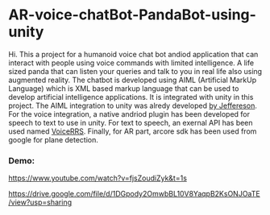 # AR-voice-chatBot-PandaBot-using-unity

Hi. This a project for a humanoid voice chat bot andiod application that can interact with people using voice commands with limited intelligence. A life sized panda that can listen your queries and talk to you in real life also using augmented reality. The chatbot is developed using AIML (Artificial MarkUp Language) which is XML based markup language that can be used to develop artificial intelligence applications. It is integrated with unity in this project. The AIML integration to unity was alredy developed [by Jeffereson](https://github.com/JeffersonReisPro/aimlbot-for-unity3d). For the voice integration, a native andriod plugin has been developed for speech to text to use in unity. For text to speech, an exernal API has been used named [VoiceRRS](http://www.voicerss.org/api/documentation.aspx). Finally, for AR part, arcore sdk has been used from google for plane detection.


### Demo:
https://www.youtube.com/watch?v=fjsZoudiZyk&t=1s

https://drive.google.com/file/d/1DGpody2OmwbBL10V8YaqpB2KsONJOaTE/view?usp=sharing
